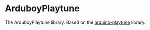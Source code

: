 # ArduboyPlaytune

The ArduboyPlaytune library. Based on the [arduino-playtune](https://github.com/LenShustek/arduino-playtune) library.
